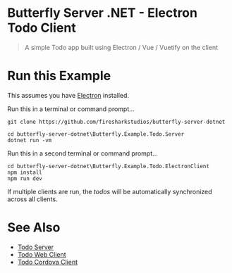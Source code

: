 # Butterfly Server .NET - Electron Todo Client

> A simple Todo app built using Electron / Vue / Vuetify on the client


# Run this Example

This assumes you have [Electron](https://electronjs.org/) installed.

Run this in a terminal or command prompt...

```
git clone https://github.com/firesharkstudios/butterfly-server-dotnet

cd butterfly-server-dotnet\Butterfly.Example.Todo.Server
dotnet run -vm
```

Run this in a second terminal or command prompt...

```
cd butterfly-server-dotnet\Butterfly.Example.Todo.ElectronClient
npm install
npm run dev
```

If multiple clients are run, the *todos* will be automatically synchronized across all clients.

# See Also

- [Todo Server](https://github.com/firesharkstudios/butterfly-server-dotnet/tree/master/Butterfly.Example.Todo.Server)
- [Todo Web Client](https://github.com/firesharkstudios/butterfly-server-dotnet/tree/master/Butterfly.Example.Todo.Client)
- [Todo Cordova Client](https://github.com/firesharkstudios/butterfly-server-dotnet/tree/master/Butterfly.Example.Todo.CordovaClient)
